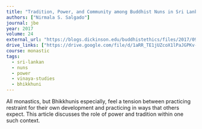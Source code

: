 ```yaml
---
title: "Tradition, Power, and Community among Buddhist Nuns in Sri Lanka"
authors: ["Nirmala S. Salgado"]
journal: jbe
year: 2017
volume: 24
external_url: "https://blogs.dickinson.edu/buddhistethics/files/2017/09/Salgado-Tradition-final.pdf"
drive_links: ["https://drive.google.com/file/d/1aRR_TE1jUZcoX1lPaJGPKv-Vd7svu8z0/view?usp=drivesdk"]
course: monastic
tags:
  - sri-lankan
  - nuns
  - power
  - vinaya-studies
  - bhikkhuni
---
```


All monastics, but Bhikkhunis especially, feel a tension between practicing restraint for their own development and practicing in ways that others expect. This article discusses the role of power and tradition within one such context.
